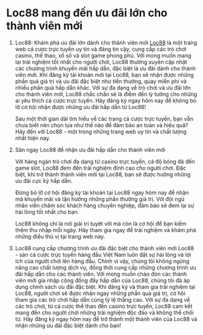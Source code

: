 
# Loc88 mang đến ưu đãi lớn cho thành viên mới
1. Loc88: Khám phá ưu đãi lớn dành cho thành viên mới
<a href=" https://loc88.info/"> Loc88</a> là một trang web cá cược trực tuyến uy tín và đáng tin cậy, cung cấp các trò chơi casino, thể thao, xổ số và slot game phong phú.
Với mong muốn mang lại trải nghiệm tốt nhất cho người chơi, Loc88 thường xuyên cập nhật các chương trình khuyến mãi hấp dẫn, đặc biệt là ưu đãi dành cho thành viên mới.
Khi đăng ký tài khoản mới tại Loc88, bạn sẽ nhận được những phần quà giá trị và ưu đãi đặc biệt như tiền thưởng, quay miễn phí và nhiều phần quà hấp dẫn khác.
Với sự đa dạng về trò chơi và ưu đãi lớn cho thành viên mới, Loc88 chắc chắn sẽ là điểm đến lý tưởng cho những ai yêu thích cá cược trực tuyến.
Hãy đăng ký ngay hôm nay để không bỏ lỡ cơ hội nhận được những ưu đãi hấp dẫn từ Loc88!

    Sau một thời gian dài tìm hiểu về các trang cá cược trực tuyến, bạn vẫn chưa biết nên chọn lựa như thế nào để đảm bảo an toàn và hiệu quả? Hãy đến với Loc88 - một trong những trang web uy tín và chất lượng nhất hiện nay. 


2. Săn ngay Loc88 để nhận ưu đãi hấp dẫn cho thành viên mới

    Với hàng ngàn trò chơi đa dạng từ casino trực tuyến, cá độ bóng đá đến game slot, Loc88 đem đến trải nghiệm đỉnh cao cho người chơi. Đặc biệt, khi trở thành thành viên mới tại Loc88, bạn sẽ được hưởng những ưu đãi cực kỳ hấp dẫn. 



    Đừng bỏ lỡ cơ hội đăng ký tài khoản tại Loc88 ngay hôm nay để nhận mã khuyến mãi và tận hưởng những phần thưởng giá trị. Với đội ngũ nhân viên chăm sóc khách hàng chuyên nghiệp, đảm bảo sẽ đem lại sự hài lòng tốt nhất cho bạn. 



    Loc88 không chỉ là nơi giải trí tuyệt vời mà còn là cơ hội để bạn kiếm thêm thu nhập mỗi ngày. Hãy tham gia ngay để trải nghiệm và khám phá những điều thú vị tại trang web này. 


3. Loc88 cung cấp chương trình ưu đãi đặc biệt cho thành viên mới
Loc88 - sàn cá cược trực tuyến hàng đầu Việt Nam luôn đặt sự hài lòng và lợi ích của người chơi lên hàng đầu. Chính vì vậy, chúng tôi không ngừng nâng cao chất lượng dịch vụ, đồng thời cung cấp những chương trình ưu đãi hấp dẫn cho các thành viên.
Với mong muốn chào đón các thành viên mới gia nhập cộng đồng đầy hấp dẫn của Loc88, chúng tôi đã áp dụng chính sách ưu đãi đặc biệt. Khi đăng ký và tham gia trải nghiệm tại Loc88, người chơi sẽ được nhận ngay những phần quà giá trị, cơ hội tham gia các trò chơi hấp dẫn cùng tỷ lệ thắng cao.
Với sự đa dạng về các trò chơi, từ cá cược thể thao đến casino trực tuyến, Loc88 cam kết mang đến cho người chơi những trải nghiệm độc đáo và không thể chối từ. Hãy đăng ký ngay hôm nay để trở thành một thành viên của Loc88 và nhận những ưu đãi đặc biệt dành cho bạn!
